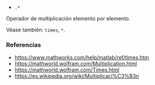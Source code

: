 * `.*`

Operador de multiplicación elemento por elemento.

Véase también: `times`, `*`.

### Referencias

* https://www.mathworks.com/help/matlab/ref/times.htm
* https://mathworld.wolfram.com/Multiplication.html
* https://mathworld.wolfram.com/Times.html
* https://es.wikipedia.org/wiki/Multiplicaci%C3%B3n
